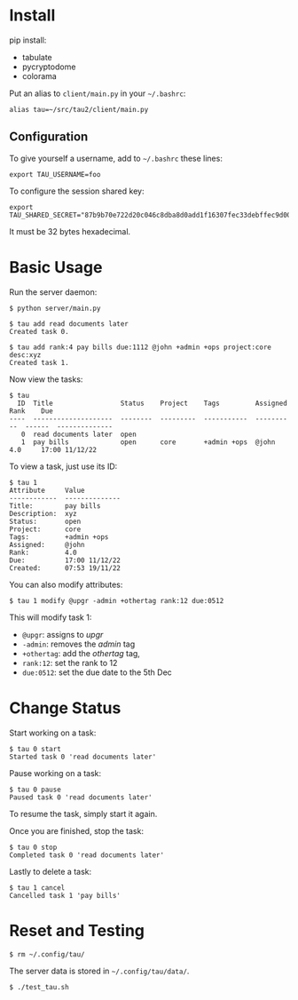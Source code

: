 # Install

pip install:

* tabulate
* pycryptodome
* colorama

Put an alias to `client/main.py` in your `~/.bashrc`:

```
alias tau=~/src/tau2/client/main.py
```

## Configuration

To give yourself a username, add to `~/.bashrc` these lines:

```
export TAU_USERNAME=foo
```

To configure the session shared key:

```
export TAU_SHARED_SECRET="87b9b70e722d20c046c8dba8d0add1f16307fec33debffec9d001fd20dbca3ee"
```

It must be 32 bytes hexadecimal.

# Basic Usage

Run the server daemon:

```
$ python server/main.py
```

```
$ tau add read documents later
Created task 0.

$ tau add rank:4 pay bills due:1112 @john +admin +ops project:core desc:xyz
Created task 1.
```

Now view the tasks:

```
$ tau
  ID  Title                 Status    Project    Tags         Assigned    Rank    Due
----  --------------------  --------  ---------  -----------  ----------  ------  --------------
   0  read documents later  open                                                  
   1  pay bills             open      core       +admin +ops  @john       4.0     17:00 11/12/22
```

To view a task, just use its ID:

```
$ tau 1
Attribute     Value
------------  --------------
Title:        pay bills
Description:  xyz
Status:       open
Project:      core
Tags:         +admin +ops
Assigned:     @john
Rank:         4.0
Due:          17:00 11/12/22
Created:      07:53 19/11/22
```

You can also modify attributes:

```
$ tau 1 modify @upgr -admin +othertag rank:12 due:0512
```

This will modify task 1:
* `@upgr`: assigns to *upgr*
* `-admin`: removes the *admin* tag
* `+othertag`: add the *othertag* tag,
* `rank:12`: set the rank to 12
* `due:0512`: set the due date to the 5th Dec

# Change Status

Start working on a task:

```
$ tau 0 start
Started task 0 'read documents later'
```

Pause working on a task:

```
$ tau 0 pause
Paused task 0 'read documents later'
```

To resume the task, simply start it again.

Once you are finished, stop the task:

```
$ tau 0 stop
Completed task 0 'read documents later'
```

Lastly to delete a task:

```
$ tau 1 cancel
Cancelled task 1 'pay bills'
```

# Reset and Testing

```
$ rm ~/.config/tau/
```

The server data is stored in `~/.config/tau/data/`.

```
$ ./test_tau.sh
```

